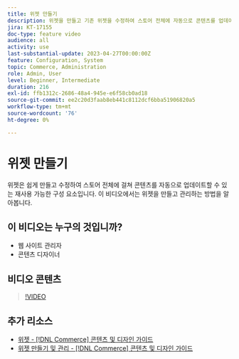 ```yaml
---
title: 위젯 만들기
description: 위젯을 만들고 기존 위젯을 수정하여 스토어 전체에 자동으로 콘텐츠를 업데이트하는 방법에 대해 알아봅니다.
jira: KT-17155
doc-type: feature video
audience: all
activity: use
last-substantial-update: 2023-04-27T00:00:00Z
feature: Configuration, System
topic: Commerce, Administration
role: Admin, User
level: Beginner, Intermediate
duration: 216
exl-id: ffb1312c-2686-48a4-945e-e6f58cb0ad18
source-git-commit: ee2c20d3faab8eb441c8112dcf6bba51906820a5
workflow-type: tm+mt
source-wordcount: '76'
ht-degree: 0%

---
```


# 위젯 만들기

위젯은 쉽게 만들고 수정하여 스토어 전체에 걸쳐 콘텐츠를 자동으로 업데이트할 수 있는 재사용 가능한 구성 요소입니다. 이 비디오에서는 위젯을 만들고 관리하는 방법을 알아봅니다.

## 이 비디오는 누구의 것입니까?

- 웹 사이트 관리자
- 콘텐츠 디자이너

## 비디오 콘텐츠

>[!VIDEO](https://video.tv.adobe.com/v/343786?quality=12&learn=on)

## 추가 리소스

- [위젯 - [!DNL Commerce] 콘텐츠 및 디자인 가이드](https://experienceleague.adobe.com/docs/commerce-admin/content-design/elements/widgets/widgets.html?lang=ko)
- [위젯 만들기 및 관리 - [!DNL Commerce] 콘텐츠 및 디자인 가이드](https://experienceleague.adobe.com/docs/commerce-admin/content-design/elements/widgets/widget-create.html?lang=ko)
